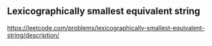 ## Lexicographically smallest equivalent string
https://leetcode.com/problems/lexicographically-smallest-equivalent-string/description/
